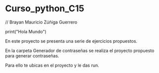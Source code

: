 # Curso_python_C15

// Brayan Mauricio Zúñiga Guerrero

print("Hola Mundo")

En este proyecto se presenta una serie de ejercicios propuestos.

En la carpeta Generador de contraseñas se realiza el proyecto propuesto para generar contraseñas. 

Para ello te ubicas en el proyecto y le das run.